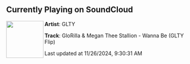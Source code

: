 ## Currently Playing on SoundCloud

[<img align="left" width="100" src="https://i1.sndcdn.com/artworks-4JWgaaz1jHtZiUlj-9KJrUw-t500x500.jpg">](https://soundcloud.com/gltymusic/wanna-be-flip)

**Artist**: GLTY 

**Track**: GloRilla & Megan Thee Stallion - Wanna Be (GLTY Flip)

Last updated at 11/26/2024, 9:30:31 AM
